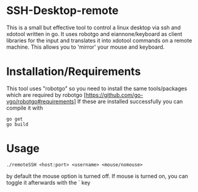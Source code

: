 # SSH-Desktop-remote
This is a small but effective tool to control a linux desktop via ssh and xdotool written in go.
It uses robotgo and eiannone/keyboard as client libraries for the input and translates it into xdotool commands on a remote machine. This allows you to 'mirror' your mouse and keyboard.

# Installation/Requirements
This tool uses "robotgo" so you need to install the same tools/packages which are required by robotgo
[https://github.com/go-vgo/robotgo#requirements]
If these are installed successfully you can compile it with 
```
go get
go build
```

# Usage
```
./remoteSSH <host:port> <username> <mouse/nomouse>
```
by default the mouse option is turned off. If mouse is turned on, you can toggle it afterwards with the \` key
